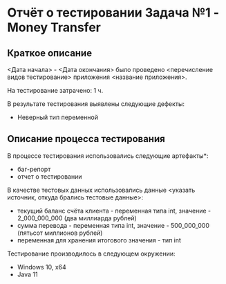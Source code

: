 # Отчёт о тестировании Задача №1 - Money Transfer

## Краткое описание

<Дата начала> - <Дата окончания> было проведено <перечисление видов тестирование> приложения <название приложения>.

На тестирование затрачено: 1 ч.

В результате тестирования выявлены следующие дефекты:
* Неверный тип переменной

## Описание процесса тестирования

В процессе тестирования использовались следующие артефакты*:
* баг-репорт
* отчет о тестировании



В качестве тестовых данных использовались данные <указать источник, откуда брались тестовые данные>:
* текущий баланс счёта клиента - переменная типа int, значение - 2_000_000_000 (два миллиарда рублей)
* сумма перевода - переменная типа int, значение - 500_000_000 (пятьсот миллионов рублей)
* переменная для хранения итогового значения - тип int

Тестирование производилось в следующем окружении:
* Windows 10, х64
* Java 11